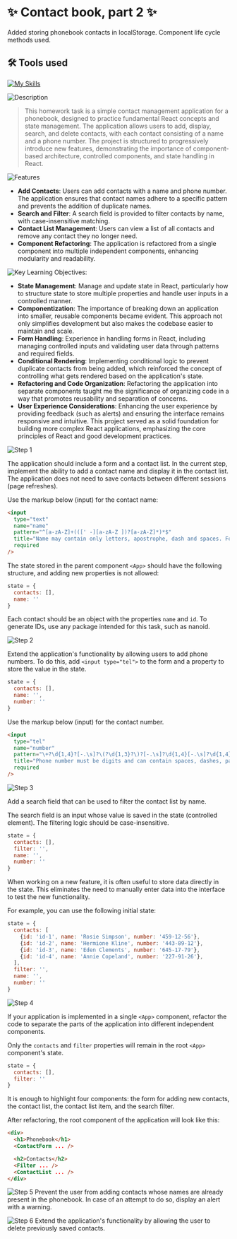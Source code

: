 # ✨ Contact book, part 2 ✨

Added storing phonebook contacts in localStorage. Component life cycle methods used.

## 🛠 Tools used

[![My Skills](https://skillicons.dev/icons?i=html,css,js,react,npm,webpack,vscode)](https://skillicons.dev)

![Description](https://img.shields.io/badge/Description-purple?style=for-the-badge)
> This homework task is a simple contact management application for a phonebook, designed to practice fundamental React concepts and state management. The application allows users to add, display, search, and delete contacts, with each contact consisting of a name and a phone number. The project is structured to progressively introduce new features, demonstrating the importance of component-based architecture, controlled components, and state handling in React.

![Features](https://img.shields.io/badge/Features-purple?style=for-the-badge)

- **Add Contacts**: Users can add contacts with a name and phone number. The application ensures that contact names adhere to a specific pattern and prevents the addition of duplicate names. 
- **Search and Filter**: A search field is provided to filter contacts by name, with case-insensitive matching.
- **Contact List Management**: Users can view a list of all contacts and remove any contact they no longer need.
- **Component Refactoring**: The application is refactored from a single component into multiple independent components, enhancing modularity and readability.

![Key Learning Objectives:](https://img.shields.io/badge/Key%20Learning%20Objectives-purple?style=for-the-badge)

- **State Management**: Manage and update state in React, particularly how to structure state to store multiple properties and handle user inputs in a controlled manner.
- **Componentization**: The importance of breaking down an application into smaller, reusable components became evident. This approach not only simplifies development but also makes the codebase easier to maintain and scale.
- **Form Handling**: Experience in handling forms in React, including managing controlled inputs and validating user data through patterns and required fields.
- **Conditional Rendering**: Implementing conditional logic to prevent duplicate contacts from being added, which reinforced the concept of controlling what gets rendered based on the application's state.
- **Refactoring and Code Organization**: Refactoring the application into separate components taught me the significance of organizing code in a way that promotes reusability and separation of concerns.
- **User Experience Considerations**: Enhancing the user experience by providing feedback (such as alerts) and ensuring the interface remains responsive and intuitive.
This project served as a solid foundation for building more complex React applications, emphasizing the core principles of React and good development practices.

![Step 1](https://img.shields.io/badge/Step%201-purple?style=for-the-badge)

The application should include a form and a contact list. In the current step, implement the ability to add a contact name and display it in the contact list. The application does not need to save contacts between different sessions (page refreshes).

Use the markup below (input) for the contact name:

```html
<input
  type="text"
  name="name"
  pattern="^[a-zA-Z]+(([' -][a-zA-Z ])?[a-zA-Z]*)*$"
  title="Name may contain only letters, apostrophe, dash and spaces. For example, Adrian, Jacob Mercer, Charles de Batz de Castelmore d'Artagnan"
  required
/>
```

The state stored in the parent component `<App>` should have the following structure, and adding new properties is not allowed:

```js
state = {
  contacts: [],
  name: ''
}
```

Each contact should be an object with the properties `name` and `id`. To generate IDs, use any package intended for this task, such as nanoid.

![Step 2](https://img.shields.io/badge/Step%202-purple?style=for-the-badge)

Extend the application's functionality by allowing users to add phone numbers. To do this, add `<input type="tel">` to the form and a property to store the value in the state.

```js
state = {
  contacts: [],
  name: '',
  number: ''
}
```

Use the markup below (input) for the contact number.

```html
<input
  type="tel"
  name="number"
  pattern="\+?\d{1,4}?[-.\s]?\(?\d{1,3}?\)?[-.\s]?\d{1,4}[-.\s]?\d{1,4}[-.\s]?\d{1,9}"
  title="Phone number must be digits and can contain spaces, dashes, parentheses and can start with +"
  required
/>
```

![Step 3](https://img.shields.io/badge/Step%203-purple?style=for-the-badge)

Add a search field that can be used to filter the contact list by name.

The search field is an input whose value is saved in the state (controlled element).
The filtering logic should be case-insensitive.

```js
state = {
  contacts: [],
  filter: '',
  name: '',
  number: ''
}
```

When working on a new feature, it is often useful to store data directly in the state. This eliminates the need to manually enter data into the interface to test the new functionality.

For example, you can use the following initial state:

```js
state = {
  contacts: [
    {id: 'id-1', name: 'Rosie Simpson', number: '459-12-56'},
    {id: 'id-2', name: 'Hermione Kline', number: '443-89-12'},
    {id: 'id-3', name: 'Eden Clements', number: '645-17-79'},
    {id: 'id-4', name: 'Annie Copeland', number: '227-91-26'},
  ],
  filter: '',
  name: '',
  number: ''
}
```

![Step 4](https://img.shields.io/badge/Step%204-purple?style=for-the-badge)

If your application is implemented in a single `<App>` component, refactor the code to separate the parts of the application into different independent components.

Only the `contacts` and `filter` properties will remain in the root `<App>` component's state.

```js
state = {
  contacts: [],
  filter: ''
}
```

It is enough to highlight four components: the form for adding new contacts, the contact list, the contact list item, and the search filter.

After refactoring, the root component of the application will look like this:

```html
<div>
  <h1>Phonebook</h1>
  <ContactForm ... />

  <h2>Contacts</h2>
  <Filter ... />
  <ContactList ... />
</div>
```

![Step 5](https://img.shields.io/badge/Step%205-purple?style=for-the-badge)
Prevent the user from adding contacts whose names are already present in the phonebook. In case of an attempt to do so, display an alert with a warning.

![Step 6](https://img.shields.io/badge/Step%206-purple?style=for-the-badge)
Extend the application's functionality by allowing the user to delete previously saved contacts.
